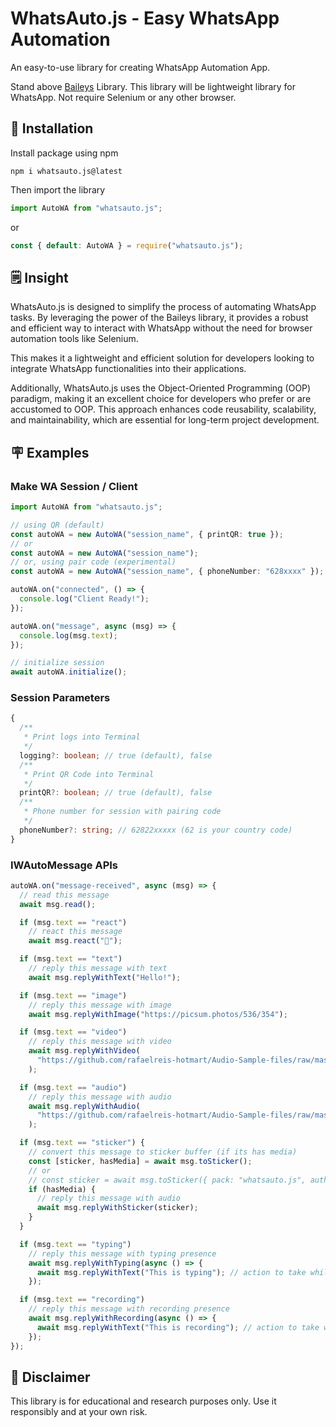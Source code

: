 # WhatsAuto.js - Easy WhatsApp Automation

An easy-to-use library for creating WhatsApp Automation App.

Stand above [Baileys](https://github.com/WhiskeySockets/Baileys) Library. This library will be lightweight library for WhatsApp. Not require Selenium or any other browser.

## 🚀 Installation

Install package using npm

```
npm i whatsauto.js@latest
```

Then import the library

```ts
import AutoWA from "whatsauto.js";
```

or

```ts
const { default: AutoWA } = require("whatsauto.js");
```

## 🗒️ Insight

WhatsAuto.js is designed to simplify the process of automating WhatsApp tasks. By leveraging the power of the Baileys library, it provides a robust and efficient way to interact with WhatsApp without the need for browser automation tools like Selenium.

This makes it a lightweight and efficient solution for developers looking to integrate WhatsApp functionalities into their applications.

Additionally, WhatsAuto.js uses the Object-Oriented Programming (OOP) paradigm, making it an excellent choice for developers who prefer or are accustomed to OOP. This approach enhances code reusability, scalability, and maintainability, which are essential for long-term project development.

## 🪧 Examples

### Make WA Session / Client

```ts
import AutoWA from "whatsauto.js";

// using QR (default)
const autoWA = new AutoWA("session_name", { printQR: true });
// or
const autoWA = new AutoWA("session_name");
// or, using pair code (experimental)
const autoWA = new AutoWA("session_name", { phoneNumber: "628xxxx" });

autoWA.on("connected", () => {
  console.log("Client Ready!");
});

autoWA.on("message", async (msg) => {
  console.log(msg.text);
});

// initialize session
await autoWA.initialize();
```

### Session Parameters

```ts
{
  /**
   * Print logs into Terminal
   */
  logging?: boolean; // true (default), false
  /**
   * Print QR Code into Terminal
   */
  printQR?: boolean; // true (default), false
  /**
   * Phone number for session with pairing code
   */
  phoneNumber?: string; // 62822xxxxx (62 is your country code)
}
```

### IWAutoMessage APIs

```ts
autoWA.on("message-received", async (msg) => {
  // read this message
  await msg.read();

  if (msg.text == "react")
    // react this message
    await msg.react("🐾");

  if (msg.text == "text")
    // reply this message with text
    await msg.replyWithText("Hello!");

  if (msg.text == "image")
    // reply this message with image
    await msg.replyWithImage("https://picsum.photos/536/354");

  if (msg.text == "video")
    // reply this message with video
    await msg.replyWithVideo(
      "https://github.com/rafaelreis-hotmart/Audio-Sample-files/raw/master/sample.mp4"
    );

  if (msg.text == "audio")
    // reply this message with audio
    await msg.replyWithAudio(
      "https://github.com/rafaelreis-hotmart/Audio-Sample-files/raw/master/sample.mp3"
    );

  if (msg.text == "sticker") {
    // convert this message to sticker buffer (if its has media)
    const [sticker, hasMedia] = await msg.toSticker();
    // or
    // const sticker = await msg.toSticker({ pack: "whatsauto.js", author: "freack21" });
    if (hasMedia) {
      // reply this message with audio
      await msg.replyWithSticker(sticker);
    }
  }

  if (msg.text == "typing")
    // reply this message with typing presence
    await msg.replyWithTyping(async () => {
      await msg.replyWithText("This is typing"); // action to take while typing
    });

  if (msg.text == "recording")
    // reply this message with recording presence
    await msg.replyWithRecording(async () => {
      await msg.replyWithText("This is recording"); // action to take while recording
    });
});
```

## 🧾 Disclaimer

This library is for educational and research purposes only. Use it responsibly and at your own risk.
